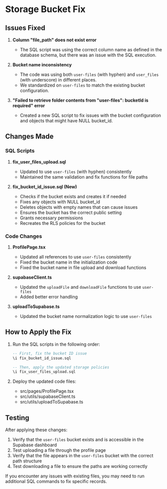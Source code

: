 # Storage Bucket Fix

## Issues Fixed

1. **Column "file_path" does not exist error**
   - The SQL script was using the correct column name as defined in the database schema, but there was an issue with the SQL execution.

2. **Bucket name inconsistency**
   - The code was using both `user-files` (with hyphen) and `user_files` (with underscore) in different places.
   - We standardized on `user-files` to match the existing bucket configuration.

3. **"Failed to retrieve folder contents from "user-files": bucketId is required" error**
   - Created a new SQL script to fix issues with the bucket configuration and objects that might have NULL bucket_id.

## Changes Made

### SQL Scripts

1. **fix_user_files_upload.sql**
   - Updated to use `user-files` (with hyphen) consistently
   - Maintained the same validation and fix functions for file paths

2. **fix_bucket_id_issue.sql (New)**
   - Checks if the bucket exists and creates it if needed
   - Fixes any objects with NULL bucket_id
   - Deletes objects with empty names that can cause issues
   - Ensures the bucket has the correct public setting
   - Grants necessary permissions
   - Recreates the RLS policies for the bucket

### Code Changes

1. **ProfilePage.tsx**
   - Updated all references to use `user-files` consistently
   - Fixed the bucket name in the initialization code
   - Fixed the bucket name in file upload and download functions

2. **supabaseClient.ts**
   - Updated the `uploadFile` and `downloadFile` functions to use `user-files`
   - Added better error handling

3. **uploadToSupabase.ts**
   - Updated the bucket name normalization logic to use `user-files`

## How to Apply the Fix

1. Run the SQL scripts in the following order:
   ```sql
   -- First, fix the bucket ID issue
   \i fix_bucket_id_issue.sql
   
   -- Then, apply the updated storage policies
   \i fix_user_files_upload.sql
   ```

2. Deploy the updated code files:
   - src/pages/ProfilePage.tsx
   - src/utils/supabaseClient.ts
   - src/utils/uploadToSupabase.ts

## Testing

After applying these changes:

1. Verify that the `user-files` bucket exists and is accessible in the Supabase dashboard
2. Test uploading a file through the profile page
3. Verify that the file appears in the `user-files` bucket with the correct path structure
4. Test downloading a file to ensure the paths are working correctly

If you encounter any issues with existing files, you may need to run additional SQL commands to fix specific records.